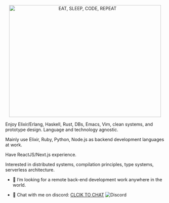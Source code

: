 <!-- ![EAT, SLEEP, CODE, REPEAT](https://media.giphy.com/media/A06UFEx8jxEwU/giphy.gif) -->

<p align="center">
  <img src="https://media.giphy.com/media/A06UFEx8jxEwU/giphy.gif" alt="EAT, SLEEP, CODE, REPEAT" style="width:480px;height:354px">
</p>

Enjoy Elixir/Erlang, Haskell, Rust, DBs, Emacs, Vim, clean systems, and prototype design. Language and technology agnostic.

Mainly use Elixir, Ruby, Python, Node.js as backend development languages at work.

Have ReactJS/Next.js experience.

Interested in distributed systems, compilation principles, type systems, serverless architecture.

- 🤔 I’m looking for a remote back-end development work anywhere in the world.

- 💬 Chat with me on discord: [CLCIK TO CHAT](https://discord.gg/6tNNu8Y) ![Discord](https://img.shields.io/discord/746436320494223440?style=flat-square)



<!--
**supeterlau/supeterlau** is a ✨ _special_ ✨ repository because its `README.md` (this file) appears on your GitHub profile.

Here are some ideas to get you started:

- 🔭 I’m currently working on ...
- 🌱 I’m currently learning ...
- 👯 I’m looking to collaborate on ...
- 🤔 I’m looking for help with ...
- 💬 Ask me about ...
- 📫 How to reach me: ...
- 😄 Pronouns: ...
- ⚡ Fun fact: ...

https://raw.githubusercontent.com/codeSTACKr/codeSTACKr/master/README.md
-->
